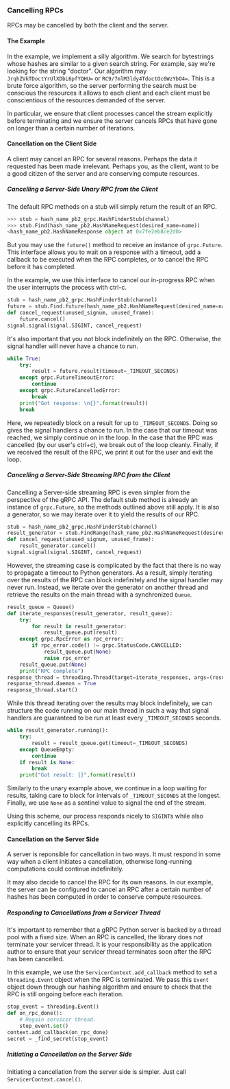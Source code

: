 ### Cancelling RPCs

RPCs may be cancelled by both the client and the server.

#### The Example

In the example, we implement a silly algorithm. We search for bytestrings whose
hashes are similar to a given search string. For example, say we're looking for
the string "doctor". Our algorithm may `JrqhZVkTDoctYrUlXDbL6pfYQHU=` or
`RC9/7mlM3ldy4TdoctOc6WzYbO4=`. This is a brute force algorithm, so the server
performing the search must be conscious the resources it allows to each client
and each client must be conscientious of the resources demanded of the server.

In particular, we ensure that client processes cancel the stream explicitly
before terminating and we ensure the server cancels RPCs that have gone on longer
than a certain number of iterations.

#### Cancellation on the Client Side

A client may cancel an RPC for several reasons. Perhaps the data it requested
has been made irrelevant. Perhaps you, as the client, want to be a good citizen
of the server and are conserving compute resources.

##### Cancelling a Server-Side Unary RPC from the Client

The default RPC methods on a stub will simply return the result of an RPC.

```python
>>> stub = hash_name_pb2_grpc.HashFinderStub(channel)
>>> stub.Find(hash_name_pb2.HashNameRequest(desired_name=name))
<hash_name_pb2.HashNameResponse object at 0x7fe2eb8ce2d0>
```

But you may use the `future()` method to receive an instance of `grpc.Future`.
This interface allows you to wait on a response with a timeout, add a callback
to be executed when the RPC completes, or to cancel the RPC before it has
completed.

In the example, we use this interface to cancel our in-progress RPC when the
user interrupts the process with ctrl-c.

```python
stub = hash_name_pb2_grpc.HashFinderStub(channel)
future = stub.Find.future(hash_name_pb2.HashNameRequest(desired_name=name))
def cancel_request(unused_signum, unused_frame):
    future.cancel()
signal.signal(signal.SIGINT, cancel_request)
```

It's also important that you not block indefinitely on the RPC. Otherwise, the
signal handler will never have a chance to run.

```python
while True:
    try:
        result = future.result(timeout=_TIMEOUT_SECONDS)
    except grpc.FutureTimeoutError:
        continue
    except grpc.FutureCancelledError:
        break
    print("Got response: \n{}".format(result))
    break
```

Here, we repeatedly block on a result for up to `_TIMEOUT_SECONDS`. Doing so
gives the signal handlers a chance to run. In the case that our timeout
was reached, we simply continue on in the loop. In the case that the RPC was
cancelled (by our user's ctrl+c), we break out of the loop cleanly. Finally, if
we received the result of the RPC, we print it out for the user and exit the
loop.


##### Cancelling a Server-Side Streaming RPC from the Client

Cancelling a Server-side streaming RPC is even simpler from the perspective of
the gRPC API. The default stub method is already an instance of `grpc.Future`,
so the methods outlined above still apply. It is also a generator, so we may
iterate over it to yield the results of our RPC.

```python
stub = hash_name_pb2_grpc.HashFinderStub(channel)
result_generator = stub.FindRange(hash_name_pb2.HashNameRequest(desired_name=name))
def cancel_request(unused_signum, unused_frame):
    result_generator.cancel()
signal.signal(signal.SIGINT, cancel_request)
```

However, the streaming case is complicated by the fact that there is no way to
propagate a timeout to Python generators. As a result, simply iterating over the
results of the RPC can block indefinitely and the signal handler may never run.
Instead, we iterate over the generator on another thread and retrieve the
results on the main thread with a synchronized `Queue`.

```python
result_queue = Queue()
def iterate_responses(result_generator, result_queue):
    try:
        for result in result_generator:
            result_queue.put(result)
    except grpc.RpcError as rpc_error:
        if rpc_error.code() != grpc.StatusCode.CANCELLED:
            result_queue.put(None)
            raise rpc_error
    result_queue.put(None)
    print("RPC complete")
response_thread = threading.Thread(target=iterate_responses, args=(result_generator, result_queue))
response_thread.daemon = True
response_thread.start()
```

While this thread iterating over the results may block indefinitely, we can
structure the code running on our main thread in such a way that signal handlers
are guaranteed to be run at least every `_TIMEOUT_SECONDS` seconds.

```python
while result_generator.running():
    try:
        result = result_queue.get(timeout=_TIMEOUT_SECONDS)
    except QueueEmpty:
        continue
    if result is None:
        break
    print("Got result: {}".format(result))
```

Similarly to the unary example above, we continue in a loop waiting for results,
taking care to block for intervals of `_TIMEOUT_SECONDS` at the longest.
Finally, we use `None` as a sentinel value to signal the end of the stream.

Using this scheme, our process responds nicely to `SIGINT`s while also
explicitly cancelling its RPCs.

#### Cancellation on the Server Side

A server is reponsible for cancellation in two ways. It must respond in some way
when a client initiates a cancellation, otherwise long-running computations
could continue indefinitely.

It may also decide to cancel the RPC for its own reasons. In our example, the
server can be configured to cancel an RPC after a certain number of hashes has
been computed in order to conserve compute resources.

##### Responding to Cancellations from a Servicer Thread

It's important to remember that a gRPC Python server is backed by a thread pool
with a fixed size. When an RPC is cancelled, the library does *not* terminate
your servicer thread. It is your responsibility as the application author to
ensure that your servicer thread terminates soon after the RPC has been
cancelled.

In this example, we use the `ServicerContext.add_callback` method to set a
`threading.Event` object when the RPC is terminated. We pass this `Event` object
down through our hashing algorithm and ensure to check that the RPC is still
ongoing before each iteration.

```python
stop_event = threading.Event()
def on_rpc_done():
    # Regain servicer thread.
    stop_event.set()
context.add_callback(on_rpc_done)
secret = _find_secret(stop_event)
```

##### Initiating a Cancellation on the Server Side

Initiating a cancellation from the server side is simpler. Just call
`ServicerContext.cancel()`.
